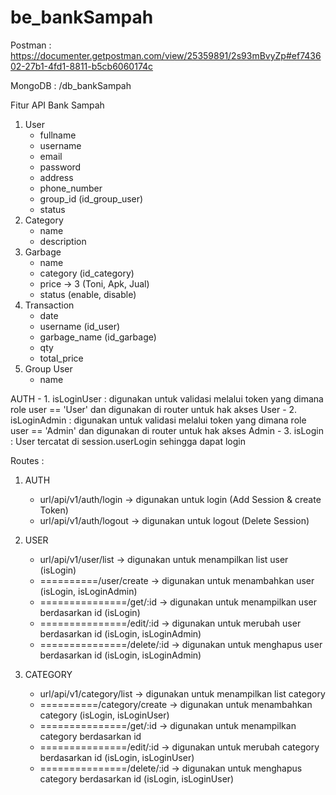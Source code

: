 # be_bankSampah
Postman : https://documenter.getpostman.com/view/25359891/2s93mBvyZp#ef743602-27b1-4fd1-8811-b5cb6060174c 

MongoDB : /db_bankSampah

Fitur API Bank Sampah

1. User
    - fullname
    - username
    - email
    - password
    - address
    - phone_number
    - group_id (id_group_user)
    - status
2. Category
    - name
    - description
3. Garbage
    - name
    - category (id_category)
    - price -> 3 (Toni, Apk, Jual)
    - status (enable, disable)
4. Transaction
    - date
    - username (id_user)
    - garbage_name (id_garbage)
    - qty
    - total_price
5. Group User
    - name

AUTH
    - 1. isLoginUser : digunakan untuk validasi melalui token yang dimana role user == 'User' dan digunakan di router untuk hak akses User
    - 2. isLoginAdmin : digunakan untuk validasi melalui token yang dimana role user == 'Admin' dan digunakan di router untuk hak akses Admin
    - 3. isLogin : User tercatat di session.userLogin sehingga dapat login

Routes : 
1. AUTH
    - url/api/v1/auth/login -> digunakan untuk login (Add Session & create Token)
    - url/api/v1/auth/logout -> digunakan untuk logout (Delete Session)

2. USER
    - url/api/v1/user/list -> digunakan untuk menampilkan list user (isLogin)
    - ==========/user/create -> digunakan untuk menambahkan user (isLogin, isLoginAdmin)
    - ===============/get/:id -> digunakan untuk menampilkan user berdasarkan id (isLogin)
    - ===============/edit/:id -> digunakan untuk merubah user berdasarkan id (isLogin, isLoginAdmin)
    - ===============/delete/:id -> digunakan untuk menghapus user berdasarkan id (isLogin, isLoginAdmin)

3. CATEGORY
    - url/api/v1/category/list -> digunakan untuk menampilkan list category
    - ==========/category/create -> digunakan untuk menambahkan category (isLogin, isLoginUser)
    - ===============/get/:id -> digunakan untuk menampilkan category berdasarkan id
    - ===============/edit/:id -> digunakan untuk merubah category berdasarkan id (isLogin, isLoginUser)
    - ===============/delete/:id -> digunakan untuk menghapus category berdasarkan id (isLogin, isLoginUser)